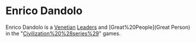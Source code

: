 # Enrico Dandolo

Enrico Dandolo is a [Venetian](Venetian) [Leaders](leader) and [Great%20People](Great Person) in the "[Civilization%20%28series%29](Civilization)" games.
